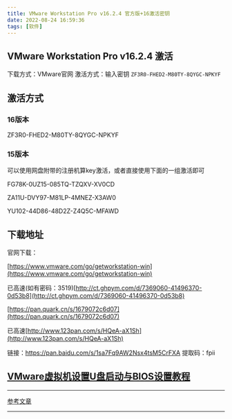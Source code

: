 ```yaml
---
title: VMware Workstation Pro v16.2.4 官方版+16激活密钥
date: 2022-08-24 16:59:36
tags: [软件]
---
```


## VMware Workstation Pro v16.2.4 激活

下载方式：VMware官网
激活方式：输入密钥 `ZF3R0-FHED2-M80TY-8QYGC-NPKYF`

<!-- more -->

## 激活方式

### 16版本

ZF3R0-FHED2-M80TY-8QYGC-NPKYF

### 15版本

可以使用网盘附带的注册机算key激活，或者直接使用下面的一组激活即可

FG78K-0UZ15-085TQ-TZQXV-XV0CD

ZA11U-DVY97-M81LP-4MNEZ-X3AW0

YU102-44D86-48D2Z-Z4Q5C-MFAWD

## 下载地址

官网下载：

[https://www.vmware.com/go/getworkstation-win](https://www.vmware.com/go/getworkstation-win)

已高速(如有密码：3519)[http://ct.ghpym.com/d/7369060-41496370-0d53b8](http://ct.ghpym.com/d/7369060-41496370-0d53b8)

[https://pan.quark.cn/s/1679072c6d07](https://pan.quark.cn/s/1679072c6d07)

已高速[http://www.123pan.com/s/HQeA-aX1Sh](http://www.123pan.com/s/HQeA-aX1Sh)

链接：<https://pan.baidu.com/s/1sa7Fq9AW2Nsx4tsM5CrFXA>
提取码：fpii

## [VMware虚拟机设置U盘启动与BIOS设置教程][2]

---

[参考文章][1]

---

  [1]: https://www.ghxi.com/vmware15.html
  [2]: https://blog.csdn.net/awfiihmmmm/article/details/105543257
